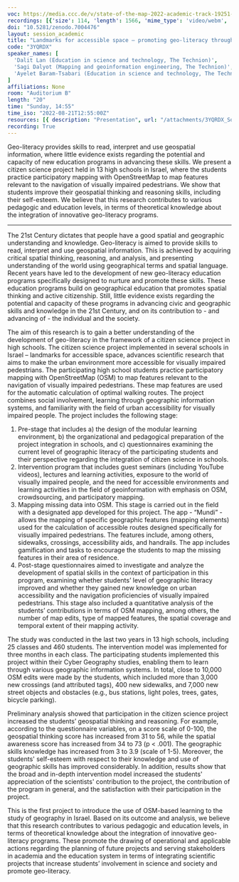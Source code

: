 ```yaml
---
voc: https://media.ccc.de/v/state-of-the-map-2022-academic-track-19251-landmarks-for-accessible-space-promoting-geo-literacy-through-geospatial-citizen-science
recordings: [{'size': 114, 'length': 1566, 'mime_type': 'video/webm', 'language': 'eng', 'filename': 'sotm2022-19251-eng-Landmarks_for_accessible_space_-_promoting_geo-literacy_through_geospatial_citizen_science_webm-hd.webm', 'state': 'new', 'folder': 'webm-hd', 'high_quality': True, 'width': 1920, 'height': 1080, 'updated_at': '2022-10-15T14:44:59.164+02:00', 'recording_url': 'https://cdn.media.ccc.de/events/sotm/2022/webm-hd/sotm2022-19251-eng-Landmarks_for_accessible_space_-_promoting_geo-literacy_through_geospatial_citizen_science_webm-hd.webm', 'url': 'https://api.media.ccc.de/public/recordings/63062', 'event_url': 'https://api.media.ccc.de/public/events/84782692-c90c-5c19-a971-803e06bf80c7', 'conference_url': 'https://api.media.ccc.de/public/conferences/sotm2022'}, {'size': 54, 'length': 1566, 'mime_type': 'video/webm', 'language': 'eng', 'filename': 'sotm2022-19251-eng-Landmarks_for_accessible_space_-_promoting_geo-literacy_through_geospatial_citizen_science_webm-sd.webm', 'state': 'new', 'folder': 'webm-sd', 'high_quality': False, 'width': 720, 'height': 576, 'updated_at': '2022-10-15T14:18:02.968+02:00', 'recording_url': 'https://cdn.media.ccc.de/events/sotm/2022/webm-sd/sotm2022-19251-eng-Landmarks_for_accessible_space_-_promoting_geo-literacy_through_geospatial_citizen_science_webm-sd.webm', 'url': 'https://api.media.ccc.de/public/recordings/63054', 'event_url': 'https://api.media.ccc.de/public/events/84782692-c90c-5c19-a971-803e06bf80c7', 'conference_url': 'https://api.media.ccc.de/public/conferences/sotm2022'}, {'size': 23, 'length': 1566, 'mime_type': 'audio/mpeg', 'language': 'eng', 'filename': 'sotm2022-19251-eng-Landmarks_for_accessible_space_-_promoting_geo-literacy_through_geospatial_citizen_science_mp3.mp3', 'state': 'new', 'folder': 'mp3', 'high_quality': False, 'width': 0, 'height': 0, 'updated_at': '2022-10-15T14:02:55.783+02:00', 'recording_url': 'https://cdn.media.ccc.de/events/sotm/2022/mp3/sotm2022-19251-eng-Landmarks_for_accessible_space_-_promoting_geo-literacy_through_geospatial_citizen_science_mp3.mp3', 'url': 'https://api.media.ccc.de/public/recordings/63051', 'event_url': 'https://api.media.ccc.de/public/events/84782692-c90c-5c19-a971-803e06bf80c7', 'conference_url': 'https://api.media.ccc.de/public/conferences/sotm2022'}, {'size': 36, 'length': 1566, 'mime_type': 'video/mp4', 'language': 'eng', 'filename': 'sotm2022-19251-eng-Landmarks_for_accessible_space_-_promoting_geo-literacy_through_geospatial_citizen_science_sd.mp4', 'state': 'new', 'folder': 'h264-sd', 'high_quality': False, 'width': 720, 'height': 576, 'updated_at': '2022-10-15T14:01:41.804+02:00', 'recording_url': 'https://cdn.media.ccc.de/events/sotm/2022/h264-sd/sotm2022-19251-eng-Landmarks_for_accessible_space_-_promoting_geo-literacy_through_geospatial_citizen_science_sd.mp4', 'url': 'https://api.media.ccc.de/public/recordings/63050', 'event_url': 'https://api.media.ccc.de/public/events/84782692-c90c-5c19-a971-803e06bf80c7', 'conference_url': 'https://api.media.ccc.de/public/conferences/sotm2022'}, {'size': 71, 'length': 1566, 'mime_type': 'video/mp4', 'language': 'eng', 'filename': 'sotm2022-19251-eng-Landmarks_for_accessible_space_-_promoting_geo-literacy_through_geospatial_citizen_science_hd.mp4', 'state': 'new', 'folder': 'h264-hd', 'high_quality': True, 'width': 1920, 'height': 1080, 'updated_at': '2022-10-15T13:56:13.537+02:00', 'recording_url': 'https://cdn.media.ccc.de/events/sotm/2022/h264-hd/sotm2022-19251-eng-Landmarks_for_accessible_space_-_promoting_geo-literacy_through_geospatial_citizen_science_hd.mp4', 'url': 'https://api.media.ccc.de/public/recordings/63046', 'event_url': 'https://api.media.ccc.de/public/events/84782692-c90c-5c19-a971-803e06bf80c7', 'conference_url': 'https://api.media.ccc.de/public/conferences/sotm2022'}]
doi: "10.5281/zenodo.7004476"
layout: session_academic
title: "Landmarks for accessible space – promoting geo-literacy through geospatial citizen science"
code: "3YQRDX"
speaker_names: [
  'Dalit Lan (Education in science and technology, The Technion)',
  'Sagi Dalyot (Mapping and geoinformation engineering, The Technion)',
  'Ayelet Baram-Tsabari (Education in science and technology, The Technion)'
]
affiliations: None
room: "Auditorium B"
length: "20"
time: "Sunday, 14:55"
time_iso: "2022-08-21T12:55:00Z"
resources: [{ description: "Presentation", url: "/attachments/3YQRDX_SotM2022_FoD5ODt.pdf" }]
recording: True
---
```


Geo-literacy provides skills to read, interpret and use geospatial information, where little evidence exists regarding the potential and capacity of new education programs in advancing these skills. We present a citizen science project held in 13 high schools in Israel, where the students practice participatory mapping with OpenStreetMap to map features relevant to the navigation of visually impaired pedestrians. We show that students improve their geospatial thinking and reasoning skills, including their self-esteem. We believe that this research contributes to various pedagogic and education levels, in terms of theoretical knowledge about the integration of innovative geo-literacy programs.

<hr>

The 21st Century dictates that people have a good spatial and geographic understanding and knowledge. Geo-literacy is aimed to provide skills to read, interpret and use geospatial information. This is achieved by acquiring critical spatial thinking, reasoning, and analysis, and presenting understanding of the world using geographical terms and spatial language. Recent years have led to the development of new geo-literacy education programs specifically designed to nurture and promote these skills. These education programs build on geographical education that promotes spatial thinking and active citizenship. Still, little evidence exists regarding the potential and capacity of these programs in advancing civic and geographic skills and knowledge in the 21st Century, and on its contribution to - and advancing of - the individual and the society.

The aim of this research is to gain a better understanding of the development of geo-literacy in the framework of a citizen science project in high schools. The citizen science project implemented in several schools in Israel – landmarks for accessible space, advances scientific research that aims to make the urban environment more accessible for visually impaired pedestrians. The participating high school students practice participatory mapping with OpenStreetMap (OSM) to map features relevant to the navigation of visually impaired pedestrians. These map features are used for the automatic calculation of optimal walking routes. The project combines social involvement, learning through geographic information systems, and familiarity with the field of urban accessibility for visually impaired people. The project includes the following stage:
1.	Pre-stage that includes a) the design of the modular learning environment, b) the organizational and pedagogical preparation of the project integration in schools, and c) questionnaires examining the current level of geographic literacy of the participating students and their perspective regarding the integration of citizen science in schools.
2.	Intervention program that includes guest seminars (including YouTube videos), lectures and learning activities, exposure to the world of visually impaired people, and the need for accessible environments and learning activities in the field of geoinformation with emphasis on OSM, crowdsourcing, and participatory mapping.
3.	Mapping missing data into OSM. This stage is carried out in the field with a designated app developed for this project. The app - “Mundi” - allows the mapping of specific geographic features (mapping elements) used for the calculation of accessible routes designed specifically for visually impaired pedestrians. The features include, among others, sidewalks, crossings, accessibility aids, and handrails. The app includes gamification and tasks to encourage the students to map the missing features in their area of residence.
4.	Post-stage questionnaires aimed to investigate and analyze the development of spatial skills in the context of participation in this program, examining whether students’ level of geographic literacy improved and whether they gained new knowledge on urban accessibility and the navigation proficiencies of visually impaired pedestrians. This stage also included a quantitative analysis of the students’ contributions in terms of OSM mapping, among others, the number of map edits, type of mapped features, the spatial coverage and temporal extent of their mapping activity.

The study was conducted in the last two years in 13 high schools, including 25 classes and 460 students. The intervention model was implemented for three months in each class. The participating students implemented this project within their Cyber Geography studies, enabling them to learn through various geographic information systems. In total, close to 10,000 OSM edits were made by the students, which included more than 3,000 new crossings (and attributed tags), 400 new sidewalks, and 7,000 new street objects and obstacles (e.g., bus stations, light poles, trees, gates, bicycle parking).

Preliminary analysis showed that participation in the citizen science project increased the students’ geospatial thinking and reasoning. For example, according to the questionnaire variables, on a score scale of 0-100, the geospatial thinking score has increased from 31 to 56, while the spatial awareness score has increased from 34 to 73 (p &lt; .001). The geographic skills knowledge has increased from 3 to 3.9 (scale of 1-5). Moreover, the students' self-esteem with respect to their knowledge and use of geographic skills has improved considerably. In addition, results show that the broad and in-depth intervention model increased the students' appreciation of the scientists' contribution to the project, the contribution of the program in general, and the satisfaction with their participation in the project.

This is the first project to introduce the use of OSM-based learning to the study of geography in Israel. Based on its outcome and analysis, we believe that this research contributes to various pedagogic and education levels, in terms of theoretical knowledge about the integration of innovative geo-literacy programs. These promote the drawing of operational and applicable actions regarding the planning of future projects and serving stakeholders in academia and the education system in terms of integrating scientific projects that increase students’ involvement in science and society and promote geo-literacy.


